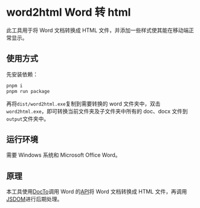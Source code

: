 # word2html Word 转 html

此工具用于将 Word 文档转换成 HTML 文件，并添加一些样式使其能在移动端正常显示。

## 使用方式

先安装依赖：

```bash
pnpm i
pnpm run package
```

再将`dist/word2html.exe`复制到需要转换的 word 文件夹中，双击`word2html.exe`，即可转换当前文件夹及子文件夹中所有的 doc、docx 文件到`output`文件夹中。

## 运行环境

需要 Windows 系统和 Microsoft Office Word。

## 原理

本工具使用[DocTo](https://github.com/tobya/DocTo)调用 Word 的[API](https://learn.microsoft.com/en-us/dotnet/api/microsoft.office.interop.word?view=word-pia)将 Word 文档转换成 HTML 文件，再调用[JSDOM](https://github.com/jsdom/jsdom)进行后期处理。
